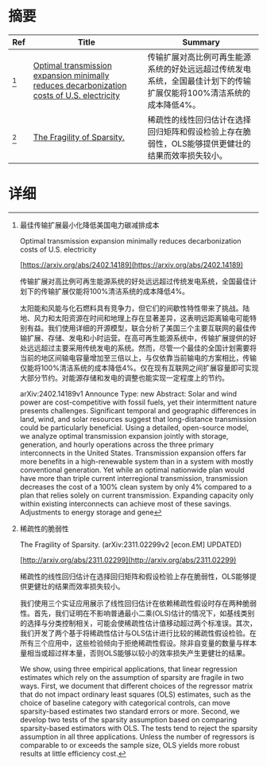 # 摘要

| Ref | Title | Summary |
| --- | --- | --- |
| [^1] | [Optimal transmission expansion minimally reduces decarbonization costs of U.S. electricity](https://arxiv.org/abs/2402.14189) | 传输扩展对高比例可再生能源系统的好处远远超过传统发电系统，全国最佳计划下的传输扩展仅能将100%清洁系统的成本降低4%。 |
| [^2] | [The Fragility of Sparsity.](http://arxiv.org/abs/2311.02299) | 稀疏性的线性回归估计在选择回归矩阵和假设检验上存在脆弱性，OLS能够提供更健壮的结果而效率损失较小。 |

# 详细

[^1]: 最佳传输扩展最小化降低美国电力碳减排成本

    Optimal transmission expansion minimally reduces decarbonization costs of U.S. electricity

    [https://arxiv.org/abs/2402.14189](https://arxiv.org/abs/2402.14189)

    传输扩展对高比例可再生能源系统的好处远远超过传统发电系统，全国最佳计划下的传输扩展仅能将100%清洁系统的成本降低4%。

    

    太阳能和风能与化石燃料具有竞争力，但它们的间歇性特性带来了挑战。陆地、风力和太阳资源在时间和地理上存在显著差异，这表明远距离输电可能特别有益。我们使用详细的开源模型，联合分析了美国三个主要互联网的最佳传输扩展、存储、发电和小时运营。在高可再生能源系统中，传输扩展提供的好处远远超过主要采用传统发电的系统。然而，尽管一个最佳的全国计划需要将当前的地区间输电容量增加至三倍以上，与仅依靠当前输电的方案相比，传输仅能将100%清洁系统的成本降低4%。仅在现有互联网之间扩展容量即可实现大部分节约。对能源存储和发电的调整也能实现一定程度上的节约。

    arXiv:2402.14189v1 Announce Type: new  Abstract: Solar and wind power are cost-competitive with fossil fuels, yet their intermittent nature presents challenges. Significant temporal and geographic differences in land, wind, and solar resources suggest that long-distance transmission could be particularly beneficial. Using a detailed, open-source model, we analyze optimal transmission expansion jointly with storage, generation, and hourly operations across the three primary interconnects in the United States. Transmission expansion offers far more benefits in a high-renewable system than in a system with mostly conventional generation. Yet while an optimal nationwide plan would have more than triple current interregional transmission, transmission decreases the cost of a 100% clean system by only 4% compared to a plan that relies solely on current transmission. Expanding capacity only within existing interconnects can achieve most of these savings. Adjustments to energy storage and gene
    
[^2]: 稀疏性的脆弱性

    The Fragility of Sparsity. (arXiv:2311.02299v2 [econ.EM] UPDATED)

    [http://arxiv.org/abs/2311.02299](http://arxiv.org/abs/2311.02299)

    稀疏性的线性回归估计在选择回归矩阵和假设检验上存在脆弱性，OLS能够提供更健壮的结果而效率损失较小。

    

    我们使用三个实证应用展示了线性回归估计在依赖稀疏性假设时存在两种脆弱性。首先，我们证明在不影响普通最小二乘(OLS)估计的情况下，如基线类别的选择与分类控制相关，可能会使稀疏性估计值移动超过两个标准误。其次，我们开发了两个基于将稀疏性估计与OLS估计进行比较的稀疏性假设检验。在所有三个应用中，这些检验倾向于拒绝稀疏性假设。除非自变量的数量与样本量相当或超过样本量，否则OLS能够以较小的效率损失产生更健壮的结果。

    We show, using three empirical applications, that linear regression estimates which rely on the assumption of sparsity are fragile in two ways. First, we document that different choices of the regressor matrix that do not impact ordinary least squares (OLS) estimates, such as the choice of baseline category with categorical controls, can move sparsity-based estimates two standard errors or more. Second, we develop two tests of the sparsity assumption based on comparing sparsity-based estimators with OLS. The tests tend to reject the sparsity assumption in all three applications. Unless the number of regressors is comparable to or exceeds the sample size, OLS yields more robust results at little efficiency cost.
    

